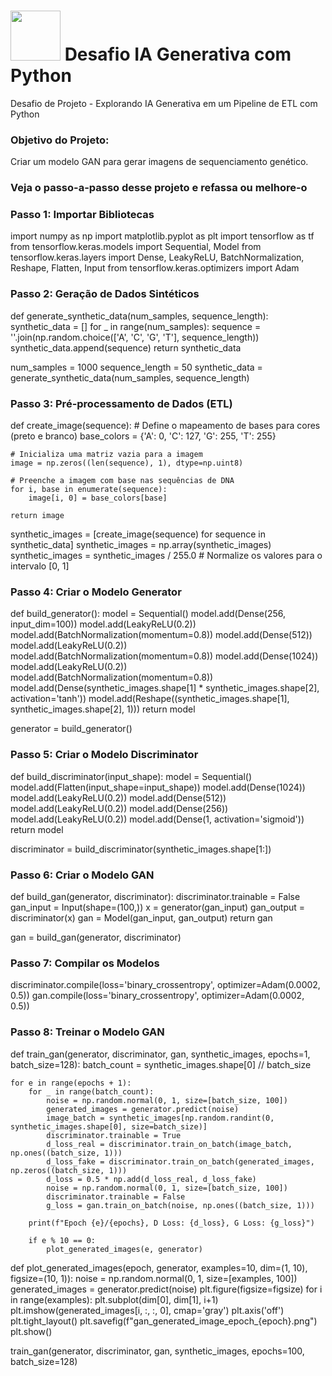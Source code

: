 # <img src="https://avatars1.githubusercontent.com/u/26231823?s=280&v=4" width="80" height="80"> Desafio IA Generativa com Python
Desafio de Projeto - Explorando IA Generativa em um Pipeline de ETL com Python

### Objetivo do Projeto: 
Criar um modelo GAN para gerar imagens de sequenciamento genético.

### Veja o passo-a-passo desse projeto e refassa ou melhore-o 

### Passo 1: Importar Bibliotecas

import numpy as np
import matplotlib.pyplot as plt
import tensorflow as tf
from tensorflow.keras.models import Sequential, Model
from tensorflow.keras.layers import Dense, LeakyReLU, BatchNormalization, Reshape, Flatten, Input
from tensorflow.keras.optimizers import Adam

### Passo 2: Geração de Dados Sintéticos

def generate_synthetic_data(num_samples, sequence_length):
    synthetic_data = []
    for _ in range(num_samples):
        sequence = ''.join(np.random.choice(['A', 'C', 'G', 'T'], sequence_length))
        synthetic_data.append(sequence)
    return synthetic_data

num_samples = 1000
sequence_length = 50
synthetic_data = generate_synthetic_data(num_samples, sequence_length)


### Passo 3: Pré-processamento de Dados (ETL)

def create_image(sequence):
    # Define o mapeamento de bases para cores (preto e branco)
    base_colors = {'A': 0, 'C': 127, 'G': 255, 'T': 255}

    # Inicializa uma matriz vazia para a imagem
    image = np.zeros((len(sequence), 1), dtype=np.uint8)

    # Preenche a imagem com base nas sequências de DNA
    for i, base in enumerate(sequence):
        image[i, 0] = base_colors[base]

    return image

synthetic_images = [create_image(sequence) for sequence in synthetic_data]
synthetic_images = np.array(synthetic_images)
synthetic_images = synthetic_images / 255.0  # Normalize os valores para o intervalo [0, 1]


### Passo 4: Criar o Modelo Generator

def build_generator():
    model = Sequential()
    model.add(Dense(256, input_dim=100))
    model.add(LeakyReLU(0.2))
    model.add(BatchNormalization(momentum=0.8))
    model.add(Dense(512))
    model.add(LeakyReLU(0.2))
    model.add(BatchNormalization(momentum=0.8))
    model.add(Dense(1024))
    model.add(LeakyReLU(0.2))
    model.add(BatchNormalization(momentum=0.8))
    model.add(Dense(synthetic_images.shape[1] * synthetic_images.shape[2], activation='tanh'))
    model.add(Reshape((synthetic_images.shape[1], synthetic_images.shape[2], 1)))
    return model

generator = build_generator()


### Passo 5: Criar o Modelo Discriminator

def build_discriminator(input_shape):
    model = Sequential()
    model.add(Flatten(input_shape=input_shape))
    model.add(Dense(1024))
    model.add(LeakyReLU(0.2))
    model.add(Dense(512))
    model.add(LeakyReLU(0.2))
    model.add(Dense(256))
    model.add(LeakyReLU(0.2))
    model.add(Dense(1, activation='sigmoid'))
    return model

discriminator = build_discriminator(synthetic_images.shape[1:])


### Passo 6: Criar o Modelo GAN

def build_gan(generator, discriminator):
    discriminator.trainable = False
    gan_input = Input(shape=(100,))
    x = generator(gan_input)
    gan_output = discriminator(x)
    gan = Model(gan_input, gan_output)
    return gan

gan = build_gan(generator, discriminator)


### Passo 7: Compilar os Modelos

discriminator.compile(loss='binary_crossentropy', optimizer=Adam(0.0002, 0.5))
gan.compile(loss='binary_crossentropy', optimizer=Adam(0.0002, 0.5))

### Passo 8: Treinar o Modelo GAN

def train_gan(generator, discriminator, gan, synthetic_images, epochs=1, batch_size=128):
    batch_count = synthetic_images.shape[0] // batch_size

    for e in range(epochs + 1):
        for _ in range(batch_count):
            noise = np.random.normal(0, 1, size=[batch_size, 100])
            generated_images = generator.predict(noise)
            image_batch = synthetic_images[np.random.randint(0, synthetic_images.shape[0], size=batch_size)]
            discriminator.trainable = True
            d_loss_real = discriminator.train_on_batch(image_batch, np.ones((batch_size, 1)))
            d_loss_fake = discriminator.train_on_batch(generated_images, np.zeros((batch_size, 1)))
            d_loss = 0.5 * np.add(d_loss_real, d_loss_fake)
            noise = np.random.normal(0, 1, size=[batch_size, 100])
            discriminator.trainable = False
            g_loss = gan.train_on_batch(noise, np.ones((batch_size, 1)))

        print(f"Epoch {e}/{epochs}, D Loss: {d_loss}, G Loss: {g_loss}")

        if e % 10 == 0:
            plot_generated_images(e, generator)

def plot_generated_images(epoch, generator, examples=10, dim=(1, 10), figsize=(10, 1)):
    noise = np.random.normal(0, 1, size=[examples, 100])
    generated_images = generator.predict(noise)
    plt.figure(figsize=figsize)
    for i in range(examples):
        plt.subplot(dim[0], dim[1], i+1)
        plt.imshow(generated_images[i, :, :, 0], cmap='gray')
        plt.axis('off')
    plt.tight_layout()
    plt.savefig(f"gan_generated_image_epoch_{epoch}.png")
    plt.show()

train_gan(generator, discriminator, gan, synthetic_images, epochs=100, batch_size=128)




